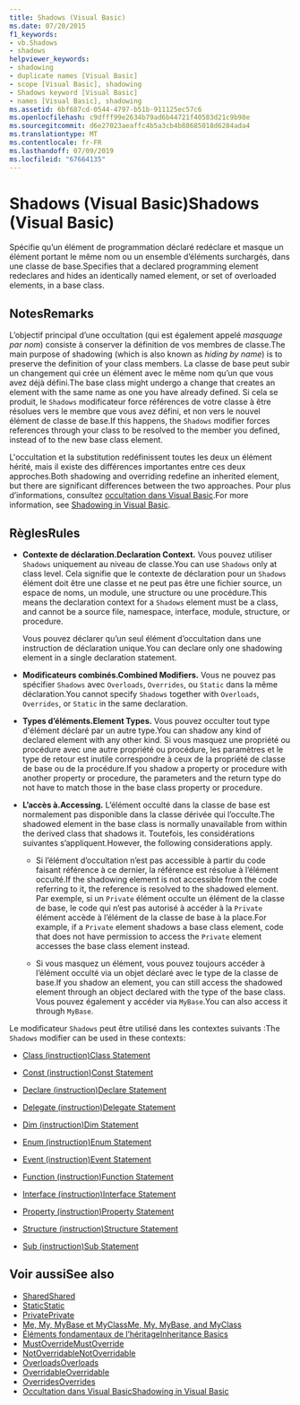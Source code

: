 ```yaml
---
title: Shadows (Visual Basic)
ms.date: 07/20/2015
f1_keywords:
- vb.Shadows
- shadows
helpviewer_keywords:
- shadowing
- duplicate names [Visual Basic]
- scope [Visual Basic], shadowing
- Shadows keyword [Visual Basic]
- names [Visual Basic], shadowing
ms.assetid: 6bf687cd-0544-4797-b51b-911125ec57c6
ms.openlocfilehash: c9dfff99e2634b79ad6b44721f40583d21c9b98e
ms.sourcegitcommit: d6e27023aeaffc4b5a3cb4b88685018d6284ada4
ms.translationtype: MT
ms.contentlocale: fr-FR
ms.lasthandoff: 07/09/2019
ms.locfileid: "67664135"
---
```

# <a name="shadows-visual-basic"></a><span data-ttu-id="51158-102">Shadows (Visual Basic)</span><span class="sxs-lookup"><span data-stu-id="51158-102">Shadows (Visual Basic)</span></span>

<span data-ttu-id="51158-103">Spécifie qu’un élément de programmation déclaré redéclare et masque un élément portant le même nom ou un ensemble d’éléments surchargés, dans une classe de base.</span><span class="sxs-lookup"><span data-stu-id="51158-103">Specifies that a declared programming element redeclares and hides an identically named element, or set of overloaded elements, in a base class.</span></span>

## <a name="remarks"></a><span data-ttu-id="51158-104">Notes</span><span class="sxs-lookup"><span data-stu-id="51158-104">Remarks</span></span>

<span data-ttu-id="51158-105">L’objectif principal d’une occultation (qui est également appelé *masquage par nom*) consiste à conserver la définition de vos membres de classe.</span><span class="sxs-lookup"><span data-stu-id="51158-105">The main purpose of shadowing (which is also known as *hiding by name*) is to preserve the definition of your class members.</span></span> <span data-ttu-id="51158-106">La classe de base peut subir un changement qui crée un élément avec le même nom qu’un que vous avez déjà défini.</span><span class="sxs-lookup"><span data-stu-id="51158-106">The base class might undergo a change that creates an element with the same name as one you have already defined.</span></span> <span data-ttu-id="51158-107">Si cela se produit, le `Shadows` modificateur force références de votre classe à être résolues vers le membre que vous avez défini, et non vers le nouvel élément de classe de base.</span><span class="sxs-lookup"><span data-stu-id="51158-107">If this happens, the `Shadows` modifier forces references through your class to be resolved to the member you defined, instead of to the new base class element.</span></span>

<span data-ttu-id="51158-108">L'occultation et la substitution redéfinissent toutes les deux un élément hérité, mais il existe des différences importantes entre ces deux approches.</span><span class="sxs-lookup"><span data-stu-id="51158-108">Both shadowing and overriding redefine an inherited element, but there are significant differences between the two approaches.</span></span> <span data-ttu-id="51158-109">Pour plus d’informations, consultez [occultation dans Visual Basic](../../../visual-basic/programming-guide/language-features/declared-elements/shadowing.md).</span><span class="sxs-lookup"><span data-stu-id="51158-109">For more information, see [Shadowing in Visual Basic](../../../visual-basic/programming-guide/language-features/declared-elements/shadowing.md).</span></span>

## <a name="rules"></a><span data-ttu-id="51158-110">Règles</span><span class="sxs-lookup"><span data-stu-id="51158-110">Rules</span></span>

- <span data-ttu-id="51158-111">**Contexte de déclaration.**</span><span class="sxs-lookup"><span data-stu-id="51158-111">**Declaration Context.**</span></span> <span data-ttu-id="51158-112">Vous pouvez utiliser `Shadows` uniquement au niveau de classe.</span><span class="sxs-lookup"><span data-stu-id="51158-112">You can use `Shadows` only at class level.</span></span> <span data-ttu-id="51158-113">Cela signifie que le contexte de déclaration pour un `Shadows` élément doit être une classe et ne peut pas être une fichier source, un espace de noms, un module, une structure ou une procédure.</span><span class="sxs-lookup"><span data-stu-id="51158-113">This means the declaration context for a `Shadows` element must be a class, and cannot be a source file, namespace, interface, module, structure, or procedure.</span></span>

  <span data-ttu-id="51158-114">Vous pouvez déclarer qu’un seul élément d’occultation dans une instruction de déclaration unique.</span><span class="sxs-lookup"><span data-stu-id="51158-114">You can declare only one shadowing element in a single declaration statement.</span></span>

- <span data-ttu-id="51158-115">**Modificateurs combinés.**</span><span class="sxs-lookup"><span data-stu-id="51158-115">**Combined Modifiers.**</span></span> <span data-ttu-id="51158-116">Vous ne pouvez pas spécifier `Shadows` avec `Overloads`, `Overrides`, ou `Static` dans la même déclaration.</span><span class="sxs-lookup"><span data-stu-id="51158-116">You cannot specify `Shadows` together with `Overloads`, `Overrides`, or `Static` in the same declaration.</span></span>

- <span data-ttu-id="51158-117">**Types d’éléments.**</span><span class="sxs-lookup"><span data-stu-id="51158-117">**Element Types.**</span></span> <span data-ttu-id="51158-118">Vous pouvez occulter tout type d'élément déclaré par un autre type.</span><span class="sxs-lookup"><span data-stu-id="51158-118">You can shadow any kind of declared element with any other kind.</span></span> <span data-ttu-id="51158-119">Si vous masquez une propriété ou procédure avec une autre propriété ou procédure, les paramètres et le type de retour est inutile correspondre à ceux de la propriété de classe de base ou de la procédure.</span><span class="sxs-lookup"><span data-stu-id="51158-119">If you shadow a property or procedure with another property or procedure, the parameters and the return type do not have to match those in the base class property or procedure.</span></span>

- <span data-ttu-id="51158-120">**L’accès à.**</span><span class="sxs-lookup"><span data-stu-id="51158-120">**Accessing.**</span></span> <span data-ttu-id="51158-121">L’élément occulté dans la classe de base est normalement pas disponible dans la classe dérivée qui l’occulte.</span><span class="sxs-lookup"><span data-stu-id="51158-121">The shadowed element in the base class is normally unavailable from within the derived class that shadows it.</span></span> <span data-ttu-id="51158-122">Toutefois, les considérations suivantes s’appliquent.</span><span class="sxs-lookup"><span data-stu-id="51158-122">However, the following considerations apply.</span></span>

  - <span data-ttu-id="51158-123">Si l’élément d’occultation n’est pas accessible à partir du code faisant référence à ce dernier, la référence est résolue à l’élément occulté.</span><span class="sxs-lookup"><span data-stu-id="51158-123">If the shadowing element is not accessible from the code referring to it, the reference is resolved to the shadowed element.</span></span> <span data-ttu-id="51158-124">Par exemple, si un `Private` élément occulte un élément de la classe de base, le code qui n’est pas autorisé à accéder à la `Private` élément accède à l’élément de la classe de base à la place.</span><span class="sxs-lookup"><span data-stu-id="51158-124">For example, if a `Private` element shadows a base class element, code that does not have permission to access the `Private` element accesses the base class element instead.</span></span>

  - <span data-ttu-id="51158-125">Si vous masquez un élément, vous pouvez toujours accéder à l’élément occulté via un objet déclaré avec le type de la classe de base.</span><span class="sxs-lookup"><span data-stu-id="51158-125">If you shadow an element, you can still access the shadowed element through an object declared with the type of the base class.</span></span> <span data-ttu-id="51158-126">Vous pouvez également y accéder via `MyBase`.</span><span class="sxs-lookup"><span data-stu-id="51158-126">You can also access it through `MyBase`.</span></span>

<span data-ttu-id="51158-127">Le modificateur `Shadows` peut être utilisé dans les contextes suivants :</span><span class="sxs-lookup"><span data-stu-id="51158-127">The `Shadows` modifier can be used in these contexts:</span></span>

- [<span data-ttu-id="51158-128">Class (instruction)</span><span class="sxs-lookup"><span data-stu-id="51158-128">Class Statement</span></span>](../../../visual-basic/language-reference/statements/class-statement.md)

- [<span data-ttu-id="51158-129">Const (instruction)</span><span class="sxs-lookup"><span data-stu-id="51158-129">Const Statement</span></span>](../../../visual-basic/language-reference/statements/const-statement.md)

- [<span data-ttu-id="51158-130">Declare (instruction)</span><span class="sxs-lookup"><span data-stu-id="51158-130">Declare Statement</span></span>](../../../visual-basic/language-reference/statements/declare-statement.md)

- [<span data-ttu-id="51158-131">Delegate (instruction)</span><span class="sxs-lookup"><span data-stu-id="51158-131">Delegate Statement</span></span>](../../../visual-basic/language-reference/statements/delegate-statement.md)

- [<span data-ttu-id="51158-132">Dim (instruction)</span><span class="sxs-lookup"><span data-stu-id="51158-132">Dim Statement</span></span>](../../../visual-basic/language-reference/statements/dim-statement.md)

- [<span data-ttu-id="51158-133">Enum (instruction)</span><span class="sxs-lookup"><span data-stu-id="51158-133">Enum Statement</span></span>](../../../visual-basic/language-reference/statements/enum-statement.md)

- [<span data-ttu-id="51158-134">Event (instruction)</span><span class="sxs-lookup"><span data-stu-id="51158-134">Event Statement</span></span>](../../../visual-basic/language-reference/statements/event-statement.md)

- [<span data-ttu-id="51158-135">Function (instruction)</span><span class="sxs-lookup"><span data-stu-id="51158-135">Function Statement</span></span>](../../../visual-basic/language-reference/statements/function-statement.md)

- [<span data-ttu-id="51158-136">Interface (instruction)</span><span class="sxs-lookup"><span data-stu-id="51158-136">Interface Statement</span></span>](../../../visual-basic/language-reference/statements/interface-statement.md)

- [<span data-ttu-id="51158-137">Property (instruction)</span><span class="sxs-lookup"><span data-stu-id="51158-137">Property Statement</span></span>](../../../visual-basic/language-reference/statements/property-statement.md)

- [<span data-ttu-id="51158-138">Structure (instruction)</span><span class="sxs-lookup"><span data-stu-id="51158-138">Structure Statement</span></span>](../../../visual-basic/language-reference/statements/structure-statement.md)

- [<span data-ttu-id="51158-139">Sub (instruction)</span><span class="sxs-lookup"><span data-stu-id="51158-139">Sub Statement</span></span>](../../../visual-basic/language-reference/statements/sub-statement.md)

## <a name="see-also"></a><span data-ttu-id="51158-140">Voir aussi</span><span class="sxs-lookup"><span data-stu-id="51158-140">See also</span></span>

- [<span data-ttu-id="51158-141">Shared</span><span class="sxs-lookup"><span data-stu-id="51158-141">Shared</span></span>](../../../visual-basic/language-reference/modifiers/shared.md)
- [<span data-ttu-id="51158-142">Static</span><span class="sxs-lookup"><span data-stu-id="51158-142">Static</span></span>](../../../visual-basic/language-reference/modifiers/static.md)
- [<span data-ttu-id="51158-143">Private</span><span class="sxs-lookup"><span data-stu-id="51158-143">Private</span></span>](../../../visual-basic/language-reference/modifiers/private.md)
- [<span data-ttu-id="51158-144">Me, My, MyBase et MyClass</span><span class="sxs-lookup"><span data-stu-id="51158-144">Me, My, MyBase, and MyClass</span></span>](../../../visual-basic/programming-guide/program-structure/me-my-mybase-and-myclass.md)
- [<span data-ttu-id="51158-145">Éléments fondamentaux de l’héritage</span><span class="sxs-lookup"><span data-stu-id="51158-145">Inheritance Basics</span></span>](../../../visual-basic/programming-guide/language-features/objects-and-classes/inheritance-basics.md)
- [<span data-ttu-id="51158-146">MustOverride</span><span class="sxs-lookup"><span data-stu-id="51158-146">MustOverride</span></span>](../../../visual-basic/language-reference/modifiers/mustoverride.md)
- [<span data-ttu-id="51158-147">NotOverridable</span><span class="sxs-lookup"><span data-stu-id="51158-147">NotOverridable</span></span>](../../../visual-basic/language-reference/modifiers/notoverridable.md)
- [<span data-ttu-id="51158-148">Overloads</span><span class="sxs-lookup"><span data-stu-id="51158-148">Overloads</span></span>](../../../visual-basic/language-reference/modifiers/overloads.md)
- [<span data-ttu-id="51158-149">Overridable</span><span class="sxs-lookup"><span data-stu-id="51158-149">Overridable</span></span>](../../../visual-basic/language-reference/modifiers/overridable.md)
- [<span data-ttu-id="51158-150">Overrides</span><span class="sxs-lookup"><span data-stu-id="51158-150">Overrides</span></span>](../../../visual-basic/language-reference/modifiers/overrides.md)
- [<span data-ttu-id="51158-151">Occultation dans Visual Basic</span><span class="sxs-lookup"><span data-stu-id="51158-151">Shadowing in Visual Basic</span></span>](../../../visual-basic/programming-guide/language-features/declared-elements/shadowing.md)
